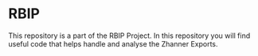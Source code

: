 # RBIP
This repository is a part of the RBIP Project. In this repository you will find useful code that helps handle and analyse the Zhanner Exports.
